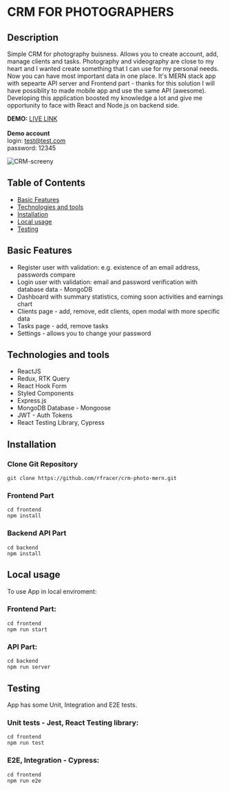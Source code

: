 # CRM FOR PHOTOGRAPHERS

## Description

Simple CRM for photography buisness. Allows you to create account, add, manage clients and tasks. Photography and videography are close to my heart and I wanted create something that I can use for my personal needs. Now you can have most important data in one place. It's MERN stack app with sepearte API server and Frontend part - thanks for this solution I will have possiblity to made mobile app and use the same API (awesome). Developing this application boosted my knowledge a lot and give me opportunity to face with React and Node.js on backend side.

**DEMO:** [LIVE LINK](https://mern-crm-photo.herokuapp.com/) \
\
**Demo account**\
login: test@test.com\
password: 12345

![CRM-screeny](https://user-images.githubusercontent.com/22677833/164290704-b468baa6-3469-415f-9757-75cfc3834b3b.jpg)

## Table of Contents

- [Basic Features](#basic-features)
- [Technologies and tools](#technologies-and-tools)
- [Installation](#installation)
- [Local usage](#local-usage)
- [Testing](#testing)

## Basic Features

- Register user with validation: e.g. existence of an email address, passwords compare
- Login user with validation: email and password verification with database data - MongoDB
- Dashboard with summary statistics, coming soon activities and earnings chart
- Clients page - add, remove, edit clients, open modal with more specific data
- Tasks page - add, remove tasks
- Settings - allows you to change your password

## Technologies and tools

- ReactJS
- Redux, RTK Query
- React Hook Form
- Styled Components
- Express.js
- MongoDB Database - Mongoose
- JWT - Auth Tokens
- React Testing Library, Cypress

## Installation

### Clone Git Repository

```
git clone https://github.com/rfracer/crm-photo-mern.git
```

### Frontend Part

```
cd frontend
npm install
```

### Backend API Part

```
cd backend
npm install
```

## Local usage

To use App in local enviroment:

### Frontend Part:

```
cd frontend
npm run start
```

### API Part:

```
cd backend
npm run server
```

## Testing

App has some Unit, Integration and E2E tests.

### Unit tests - Jest, React Testing library:

```
cd frontend
npm run test
```

### E2E, Integration - Cypress:

```
cd frontend
npm run e2e
```
